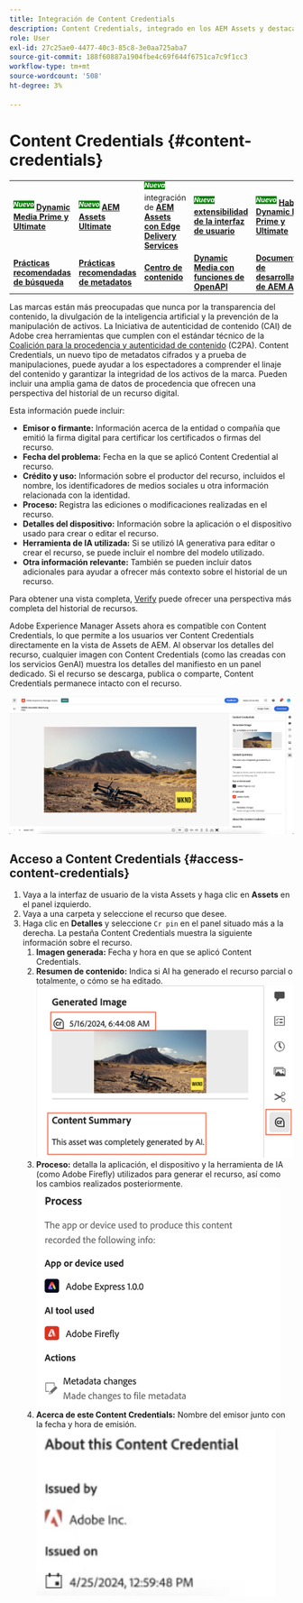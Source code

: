 ```yaml
---
title: Integración de Content Credentials
description: Content Credentials, integrado en los AEM Assets y destacado en la vista de Assets, puede ofrecer contexto sobre el historial de un recurso, incluido cómo se creó y quién participó en su creación. Al igual que una etiqueta nutricional para el contenido digital, Content Credentials puede ayudar a aumentar la transparencia y generar confianza con las audiencias.
role: User
exl-id: 27c25ae0-4477-40c3-85c8-3e0aa725aba7
source-git-commit: 188f60887a1904fbe4c69f644f6751ca7c9f1cc3
workflow-type: tm+mt
source-wordcount: '508'
ht-degree: 3%

---
```


# Content Credentials {#content-credentials}

<table>
    <tr>
        <td>
            <sup style= "background-color:#008000; color:#FFFFFF; font-weight:bold"><i>Nuevo</i></sup> <a href="/help/assets/dynamic-media/dm-prime-ultimate.md"><b>Dynamic Media Prime y Ultimate</b></a>
        </td>
        <td>
            <sup style= "background-color:#008000; color:#FFFFFF; font-weight:bold"><i>Nuevo</i></sup> <a href="/help/assets/assets-ultimate-overview.md"><b>AEM Assets Ultimate</b></a>
        </td>
        <td>
            <sup style= "background-color:#008000; color:#FFFFFF; font-weight:bold"><i>Nueva</i></sup> integración de <a href="/help/assets/integrate-aem-assets-edge-delivery-services.md"><b>AEM Assets con Edge Delivery Services</b></a>
        </td>
        <td>
            <sup style= "background-color:#008000; color:#FFFFFF; font-weight:bold"><i>Nueva</i></sup> <a href="/help/assets/aem-assets-view-ui-extensibility.md"><b>extensibilidad de la interfaz de usuario</b></a>
        </td>
          <td>
            <sup style= "background-color:#008000; color:#FFFFFF; font-weight:bold"><i>Nuevo</i></sup> <a href="/help/assets/dynamic-media/enable-dynamic-media-prime-and-ultimate.md"><b>Habilitar Dynamic Media Prime y Ultimate</b></a>
        </td>
    </tr>
    <tr>
        <td>
            <a href="/help/assets/search-best-practices.md"><b>Prácticas recomendadas de búsqueda</b></a>
        </td>
        <td>
            <a href="/help/assets/metadata-best-practices.md"><b>Prácticas recomendadas de metadatos</b></a>
        </td>
        <td>
            <a href="/help/assets/product-overview.md"><b>Centro de contenido</b></a>
        </td>
        <td>
            <a href="/help/assets/dynamic-media-open-apis-overview.md"><b>Dynamic Media con funciones de OpenAPI</b></a>
        </td>
        <td>
            <a href="https://developer.adobe.com/experience-cloud/experience-manager-apis/"><b>Documentación de desarrollador de AEM Assets</b></a>
        </td>
    </tr>
</table>

Las marcas están más preocupadas que nunca por la transparencia del contenido, la divulgación de la inteligencia artificial y la prevención de la manipulación de activos. La Iniciativa de autenticidad de contenido (CAI) de Adobe crea herramientas que cumplen con el estándar técnico de la [Coalición para la procedencia y autenticidad de contenido](https://c2pa.org/specifications/specifications/1.1/specs/C2PA_Specification.html#_trust_model) (C2PA). Content Credentials, un nuevo tipo de metadatos cifrados y a prueba de manipulaciones, puede ayudar a los espectadores a comprender el linaje del contenido y garantizar la integridad de los activos de la marca. Pueden incluir una amplia gama de datos de procedencia que ofrecen una perspectiva del historial de un recurso digital.

Esta información puede incluir:

* **Emisor o firmante:** Información acerca de la entidad o compañía que emitió la firma digital para certificar los certificados o firmas del recurso.
* **Fecha del problema:** Fecha en la que se aplicó Content Credential al recurso.
* **Crédito y uso:** Información sobre el productor del recurso, incluidos el nombre, los identificadores de medios sociales u otra información relacionada con la identidad.
* **Proceso:** Registra las ediciones o modificaciones realizadas en el recurso.
* **Detalles del dispositivo:** Información sobre la aplicación o el dispositivo usado para crear o editar el recurso.
* **Herramienta de IA utilizada:** Si se utilizó IA generativa para editar o crear el recurso, se puede incluir el nombre del modelo utilizado.
* **Otra información relevante:** También se pueden incluir datos adicionales para ayudar a ofrecer más contexto sobre el historial de un recurso.

Para obtener una vista completa, [Verify](https://contentcredentials.org/verify) puede ofrecer una perspectiva más completa del historial de recursos.

Adobe Experience Manager Assets ahora es compatible con Content Credentials, lo que permite a los usuarios ver Content Credentials directamente en la vista de Assets de AEM. Al observar los detalles del recurso, cualquier imagen con Content Credentials (como las creadas con los servicios GenAI) muestra los detalles del manifiesto en un panel dedicado. Si el recurso se descarga, publica o comparte, Content Credentials permanece intacto con el recurso.

![recursos](/help/assets/assets/content-credentials.png)

## Acceso a Content Credentials {#access-content-credentials}

1. Vaya a la interfaz de usuario de la vista Assets y haga clic en **Assets** en el panel izquierdo.
1. Vaya a una carpeta y seleccione el recurso que desee.
1. Haga clic en **Detalles** y seleccione `Cr pin` en el panel situado más a la derecha. La pestaña Content Credentials muestra la siguiente información sobre el recurso.
   1. **Imagen generada:** Fecha y hora en que se aplicó Content Credentials.
   1. **Resumen de contenido:** Indica si AI ha generado el recurso parcial o totalmente, o cómo se ha editado.
      ![credenciales de contenido](/help/assets/assets/content-credentials1.png)
   1. **Proceso:** detalla la aplicación, el dispositivo y la herramienta de IA (como Adobe Firefly) utilizados para generar el recurso, así como los cambios realizados posteriormente.
      ![proceso](/help/assets/assets/CR-Process.png)
   1. **Acerca de este Content Credentials:** Nombre del emisor junto con la fecha y hora de emisión.
      ![emisor](/help/assets/assets/CR-issuer.png)
